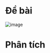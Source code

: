 # Đề bài
![image](https://github.com/VanHoang110802/Competitive_Programming/assets/108053955/03f1d299-ac27-4918-bb1f-d3053d63dcf9)

# Phân tích
